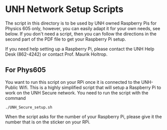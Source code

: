 # UNH Network Setup Scripts

The script in this directory is to be used by UNH owned Raspberry Pis for
Physics 605 only, however, you can easily adapt it for your own needs, see below.
If you don't need a script, then you can follow the directions in the second part
of the PDF file to get your Raspberry Pi setup.

If you need help setting up a Raspberry Pi, please contact the UNH Help Desk
(862-4242) or contact Prof. Maurik Holtrop. 

## For Phys605

You want to run this script on your RPi once it is connected to the 
UNH-Public Wifi. This is a highly simplified script that 
will setup a Raspberry Pi to work on the UNH Secure network. 
You need to run the script with the command

   ```./UNH_Secure_setup.sh```

When the script asks for the number of your Raspberry Pi, 
please give it the number that is on the sticker on your RPi.
